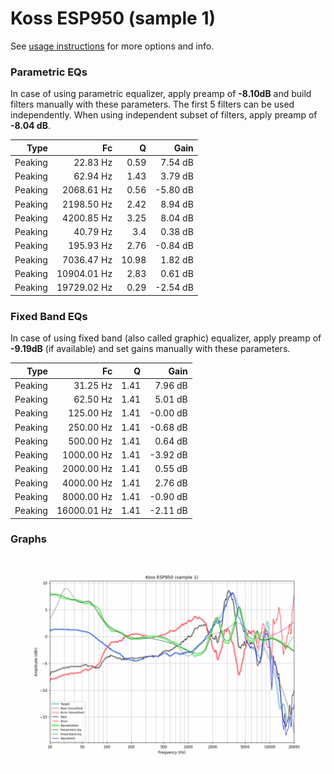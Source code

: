 # Koss ESP950 (sample 1)
See [usage instructions](https://github.com/jaakkopasanen/AutoEq#usage) for more options and info.

### Parametric EQs
In case of using parametric equalizer, apply preamp of **-8.10dB** and build filters manually
with these parameters. The first 5 filters can be used independently.
When using independent subset of filters, apply preamp of **-8.04 dB**.

| Type    | Fc          |     Q | Gain     |
|--------:|------------:|------:|---------:|
| Peaking | 22.83 Hz    |  0.59 | 7.54 dB  |
| Peaking | 62.94 Hz    |  1.43 | 3.79 dB  |
| Peaking | 2068.61 Hz  |  0.56 | -5.80 dB |
| Peaking | 2198.50 Hz  |  2.42 | 8.94 dB  |
| Peaking | 4200.85 Hz  |  3.25 | 8.04 dB  |
| Peaking | 40.79 Hz    |  3.4  | 0.38 dB  |
| Peaking | 195.93 Hz   |  2.76 | -0.84 dB |
| Peaking | 7036.47 Hz  | 10.98 | 1.82 dB  |
| Peaking | 10904.01 Hz |  2.83 | 0.61 dB  |
| Peaking | 19729.02 Hz |  0.29 | -2.54 dB |

### Fixed Band EQs
In case of using fixed band (also called graphic) equalizer, apply preamp of **-9.19dB**
(if available) and set gains manually with these parameters.

| Type    | Fc          |    Q | Gain     |
|--------:|------------:|-----:|---------:|
| Peaking | 31.25 Hz    | 1.41 | 7.96 dB  |
| Peaking | 62.50 Hz    | 1.41 | 5.01 dB  |
| Peaking | 125.00 Hz   | 1.41 | -0.00 dB |
| Peaking | 250.00 Hz   | 1.41 | -0.68 dB |
| Peaking | 500.00 Hz   | 1.41 | 0.64 dB  |
| Peaking | 1000.00 Hz  | 1.41 | -3.92 dB |
| Peaking | 2000.00 Hz  | 1.41 | 0.55 dB  |
| Peaking | 4000.00 Hz  | 1.41 | 2.76 dB  |
| Peaking | 8000.00 Hz  | 1.41 | -0.90 dB |
| Peaking | 16000.01 Hz | 1.41 | -2.11 dB |

### Graphs
![](./Koss%20ESP950%20(sample%201).png)